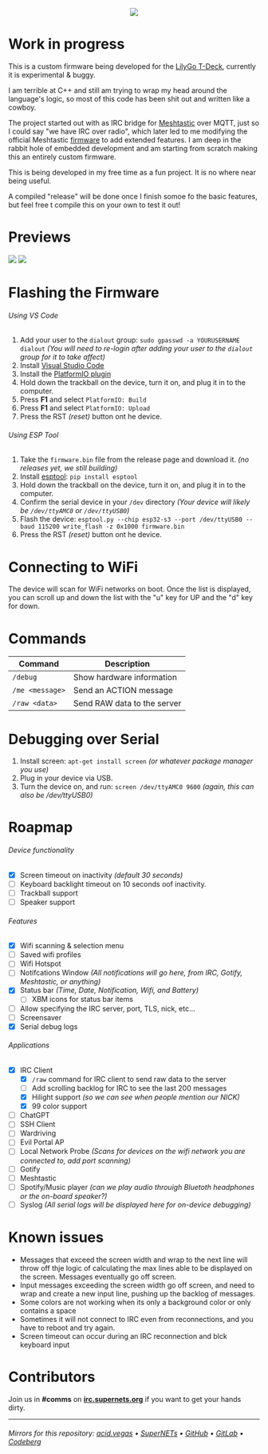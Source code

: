 <p align="center">
  <img src="./.screens/aciddrop2.png" />
</p>


# Work in progress
This is a custom firmware being developed for the [LilyGo T-Deck](https://www.lilygo.cc/products/t-deck), currently it is experimental & buggy.

I am terrible at C++ and still am trying to wrap my head around the language's logic, so most of this code has been shit out and written like a cowboy.

The project started out with as IRC bridge for [Meshtastic](https://meshtastic.org/) over MQTT, just so I could say "we have IRC over radio", which later led to me modifying the official Meshtastic [firmware](https://github.com/meshtastic/firmware) to add extended features. I am deep in the rabbit hole of embedded development and am starting from scratch making this an entirely custom firmware.

This is being developed in my free time as a fun project. It is no where near being useful.

A compiled "release" will be done once I finish somoe fo the basic features, but feel free t compile this on your own to test it out!

# Previews
![](./.screens/preview1.png) ![](./.screens/preview2.png)

# Flashing the Firmware
###### Using VS Code
1. Add your user to the `dialout` group: `sudo gpasswd -a YOURUSERNAME dialout` *(You will need to re-login after adding your user to the `dialout` group for it to take affect)*
2. Install [Visual Studio Code](https://code.visualstudio.com/)
3. Install the [PlatformIO plugin](https://platformio.org/install/ide?install=vscode)
4. Hold down the trackball on the device, turn it on, and plug it in to the computer.
5. Press **F1** and select `PlatformIO: Build`
6. Press **F1** and select `PlatformIO: Upload`
7. Press the RST *(reset)* button ont he device.

###### Using ESP Tool
1. Take the `firmware.bin` file from the release page and download it. *(no releases yet, we still building)*
2. Install [esptool](https://pypi.org/project/esptool/): `pip install esptool`
3. Hold down the trackball on the device, turn it on, and plug it in to the computer.
4. Confirm the serial device in your `/dev` directory *(Your device will likely be `/dev/ttyAMC0` or `/dev/ttyUSB0`)*
5. Flash the device: `esptool.py --chip esp32-s3 --port /dev/ttyUSB0 --baud 115200 write_flash -z 0x1000 firmware.bin`
6. Press the RST *(reset)* button ont he device.

# Connecting to WiFi
The device will scan for WiFi networks on boot. Once the list is displayed, you can scroll up and down the list with the "u" key for UP and the "d" key for down.

# Commands
| Command         | Description                 |
| --------------- | --------------------------- |
| `/debug`        | Show hardware information   |
| `/me <message>` | Send an ACTION message      |
| `/raw <data>`   | Send RAW data to the server |

# Debugging over Serial
1. Install screen: `apt-get install screen` *(or whatever package manager you use)*
2. Plug in your device via USB.
2. Turn the device on, and run: `screen /dev/ttyAMC0 9600` *(again, this can also be /dev/ttyUSB0)*

# Roapmap
###### Device functionality
- [X] Screen timeout on inactivity *(default 30 seconds)*
- [ ] Keyboard backlight timeout on 10 seconds oof inactivity.
- [ ] Trackball support
- [ ] Speaker support

###### Features
- [X] Wifi scanning & selection menu
- [ ] Saved wifi profiles
- [ ] Wifi Hotspot
- [ ] Notifcations Window *(All notifications will go here, from IRC, Gotify, Meshtastic, or anything)*
- [X] Status bar *(Time, Date, Notification, Wifi, and Battery)*
  - [ ] XBM icons for status bar items
- [ ] Allow specifying the IRC server, port, TLS, nick, etc...
- [ ] Screensaver
- [X] Serial debug logs

###### Applications
- [X] IRC Client
  - [X] `/raw` command for IRC client to send raw data to the server
  - [ ] Add scrolling backlog for IRC to see the last 200 messages
  - [X] Hilight support *(so we can see when people mention our NICK)*
  - [X] 99 color support
- [ ] ChatGPT
- [ ] SSH Client
- [ ] Wardriving
- [ ] Evil Portal AP
- [ ] Local Network Probe *(Scans for devices on the wifi network you are connected to, add port scanning)*
- [ ] Gotify
- [ ] Meshtastic
- [ ] Spotify/Music player *(can we play audio throuigh Bluetoth headphones or the on-board speaker?)*
- [ ] Syslog *(All serial logs will be displayed here for on-device debugging)*

# Known issues
- Messages that exceed the screen width and wrap to the next line will throw off thje logic of calculating the max lines able to be displayed on the screen. Messages eventually go off screen.
- Input messages exceeding the screen width go off screen, and need to wrap and create a new input line, pushing up the backlog of messages.
- Some colors are not working when its only a background color or only contains a space
- Sometimes it will not connect to IRC even from reconnections, and you have to reboot and try again.
- Screen timeout can occur during an IRC reconnection and blck keyboard input

# Contributors
Join us in **#comms** on **[irc.supernets.org](irc://irc.supernets.org)** if you want to get your hands dirty.

___

###### Mirrors for this repository: [acid.vegas](https://git.acid.vegas/acid-drop) • [SuperNETs](https://git.supernets.org/acidvegas/acid-drop) • [GitHub](https://github.com/acidvegas/acid-drop) • [GitLab](https://gitlab.com/acidvegas/acid-drop) • [Codeberg](https://codeberg.org/acidvegas/acid-drop)